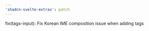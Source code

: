 ```yaml
---
'shadcn-svelte-extras': patch
---
```


fix(tags-input): Fix Korean IME composition issue when adding tags
